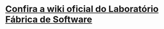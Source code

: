 # [Confira a wiki oficial do Laboratório Fábrica de Software](https://github.com/Lab-Fabrica-de-Software/.github/wiki)
